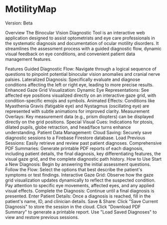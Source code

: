 # MotilityMap

Version: Beta 

Overview
The Binocular Vision Diagnostic Tool is an interactive web application designed to assist optometrists and eye care professionals in the systematic diagnosis and documentation of ocular motility disorders. It streamlines the assessment process with a guided diagnostic flow, dynamic visual feedback on eye conditions, and convenient patient data management features.

Features
Guided Diagnostic Flow: Navigate through a logical sequence of questions to pinpoint potential binocular vision anomalies and cranial nerve palsies.
Lateralized Diagnosis: Specifically evaluate and diagnose conditions affecting the left or right eye, leading to more precise results.
Enhanced Gaze Grid Visualization:
Dynamic Eye Representations: See affected eye positions visualized directly on an interactive gaze grid, with condition-specific emojis and symbols.
Animated Effects: Conditions like Myasthenia Gravis (fatigable eye) and Nystagmus (oscillating eye) are represented with subtle animations for improved clarity.
Measurement Overlays: Key measurement data (e.g., prism diopters) can be displayed directly on the grid positions.
Special Visual Cues: Indications for ptosis, dilated pupils, globe retraction, and head/face turns enhance understanding.
Patient Data Management:
Cloud Saving: Securely save diagnostic sessions to a Firebase Firestore database.
Load Previous Sessions: Easily retrieve and review past patient diagnoses.
Comprehensive PDF Summaries: Generate printable PDF reports of each diagnosis, including patient details, the final diagnosis, key differentiating features, the visual gaze grid, and the complete diagnostic path history.
How to Use
Start a New Diagnosis: Begin by answering the initial assessment questions.
Follow the Flow: Select the options that best describe the patient's symptoms or test findings.
Interactive Gaze Grid: Observe how the gaze grid visualization updates dynamically to reflect the suspected condition. Pay attention to specific eye movements, affected eyes, and any applied visual effects.
Complete the Diagnosis: Continue until a final diagnosis is presented.
Enter Patient Details: Once a diagnosis is reached, fill in the patient's name, ID, and clinician details.
Save & Share:
Click "Save Current Diagnosis" to store the session in the cloud.
Click "Download PDF Summary" to generate a printable report.
Use "Load Saved Diagnoses" to view and restore previous sessions.
